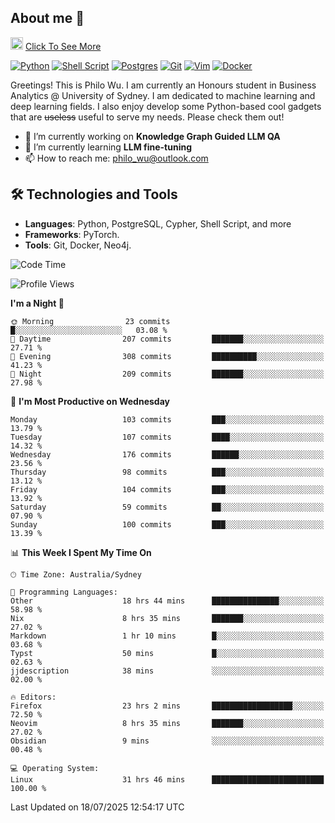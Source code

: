 ## About me 🤗

<a href="#"><img src="https://media.giphy.com/media/hvRJCLFzcasrR4ia7z/giphy.gif" width="20px" height="20px"></a> [Click To See More](https://codeboyphilo.github.io)

[![Python](https://img.shields.io/badge/python-3670A0?style=for-the-badge&logo=python&logoColor=ffdd54)](#)
[![Shell Script](https://img.shields.io/badge/shell_script-%23121011.svg?style=for-the-badge&logo=gnu-bash&logoColor=white)](#)
[![Postgres](https://img.shields.io/badge/postgres-%23316192.svg?style=for-the-badge&logo=postgresql&logoColor=white)](#)
[![Git](https://img.shields.io/badge/git-%23F05033.svg?style=for-the-badge&logo=git&logoColor=white)](#)
[![Vim](https://img.shields.io/badge/VIM-%2311AB00.svg?style=for-the-badge&logo=vim&logoColor=white)](#)
[![Docker](https://img.shields.io/badge/docker-%230db7ed.svg?style=for-the-badge&logo=docker&logoColor=white)](#)

Greetings! This is Philo Wu. I am currently an Honours student in Business Analytics \@ University of Sydney. I am dedicated to machine learning and deep learning fields. I also enjoy develop some Python-based cool gadgets that are ~~useless~~ useful to serve my needs. Please check them out!

- 🔭 I’m currently working on **Knowledge Graph Guided LLM QA**
- 🌱 I’m currently learning **LLM fine-tuning**
- 📫 How to reach me: philo_wu@outlook.com

## 🛠 Technologies and Tools
- **Languages**: Python, PostgreSQL, Cypher, Shell Script, and more
- **Frameworks**: PyTorch.
- **Tools**: Git, Docker, Neo4j.

<!--START_SECTION:waka-->
![Code Time](http://img.shields.io/badge/Code%20Time-902%20hrs%2051%20mins-blue)

![Profile Views](http://img.shields.io/badge/Profile%20Views-1-blue)

**I'm a Night 🦉** 

```text
🌞 Morning                23 commits          █░░░░░░░░░░░░░░░░░░░░░░░░   03.08 % 
🌆 Daytime                207 commits         ███████░░░░░░░░░░░░░░░░░░   27.71 % 
🌃 Evening                308 commits         ██████████░░░░░░░░░░░░░░░   41.23 % 
🌙 Night                  209 commits         ███████░░░░░░░░░░░░░░░░░░   27.98 % 
```
📅 **I'm Most Productive on Wednesday** 

```text
Monday                   103 commits         ███░░░░░░░░░░░░░░░░░░░░░░   13.79 % 
Tuesday                  107 commits         ████░░░░░░░░░░░░░░░░░░░░░   14.32 % 
Wednesday                176 commits         ██████░░░░░░░░░░░░░░░░░░░   23.56 % 
Thursday                 98 commits          ███░░░░░░░░░░░░░░░░░░░░░░   13.12 % 
Friday                   104 commits         ███░░░░░░░░░░░░░░░░░░░░░░   13.92 % 
Saturday                 59 commits          ██░░░░░░░░░░░░░░░░░░░░░░░   07.90 % 
Sunday                   100 commits         ███░░░░░░░░░░░░░░░░░░░░░░   13.39 % 
```


📊 **This Week I Spent My Time On** 

```text
🕑︎ Time Zone: Australia/Sydney

💬 Programming Languages: 
Other                    18 hrs 44 mins      ███████████████░░░░░░░░░░   58.98 % 
Nix                      8 hrs 35 mins       ███████░░░░░░░░░░░░░░░░░░   27.02 % 
Markdown                 1 hr 10 mins        █░░░░░░░░░░░░░░░░░░░░░░░░   03.68 % 
Typst                    50 mins             █░░░░░░░░░░░░░░░░░░░░░░░░   02.63 % 
jjdescription            38 mins             ░░░░░░░░░░░░░░░░░░░░░░░░░   02.00 % 

🔥 Editors: 
Firefox                  23 hrs 2 mins       ██████████████████░░░░░░░   72.50 % 
Neovim                   8 hrs 35 mins       ███████░░░░░░░░░░░░░░░░░░   27.02 % 
Obsidian                 9 mins              ░░░░░░░░░░░░░░░░░░░░░░░░░   00.48 % 

💻 Operating System: 
Linux                    31 hrs 46 mins      █████████████████████████   100.00 % 
```


 Last Updated on 18/07/2025 12:54:17 UTC
<!--END_SECTION:waka-->
